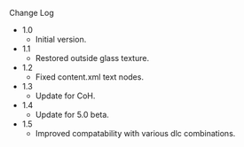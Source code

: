 
Change Log

* 1.0
  - Initial version.
* 1.1
  - Restored outside glass texture.
* 1.2
  - Fixed content.xml text nodes.
* 1.3
  - Update for CoH.
* 1.4
  - Update for 5.0 beta.
* 1.5
  - Improved compatability with various dlc combinations.
